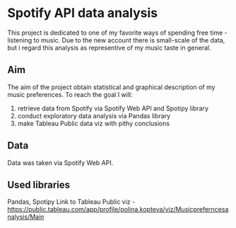 # Spotify API data analysis
This project is dedicated to one of my favorite ways of spending free time - listening to music. Due to the new account there is small-scale of the data, but i regard this analysis as representive of my music taste in general.
## Aim
The aim of the project obtain statistical and graphical description of my music preferences.
To reach the goal I will:
1. retrieve data from Spotify via Spotify Web API and Spotipy library
2. conduct exploratory data analysis via Pandas library
3. make Tableau Public data viz with pithy conclusions
## Data 
Data was taken via Spotify Web API. 
## Used libraries
Pandas, Spotipy
Link to Tableau Public viz - https://public.tableau.com/app/profile/polina.kopteva/viz/Musicpreferncesanalysis/Main
